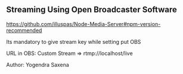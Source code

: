 ## Streaming Using Open Broadcaster Software

https://github.com/illuspas/Node-Media-Server#npm-version-recommended <br>

Its mandatory to give stream key while setting put OBS
<br>

URL in OBS: Custom Stream => rtmp://localhost/live

Author: Yogendra Saxena
